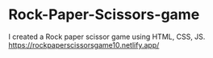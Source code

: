 # Rock-Paper-Scissors-game
I created a Rock paper scissor game using HTML, CSS, JS.
https://rockpaperscissorsgame10.netlify.app/
